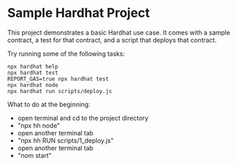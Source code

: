 # Sample Hardhat Project

This project demonstrates a basic Hardhat use case. It comes with a sample contract, a test for that contract, and a script that deploys that contract.

Try running some of the following tasks:

```shell
npx hardhat help
npx hardhat test
REPORT_GAS=true npx hardhat test
npx hardhat node
npx hardhat run scripts/deploy.js
```


What to do at the beginning:

- open terminal and cd to the project directory
- "npx hh node"
- open another terminal tab
- "npx hh RUN scripts/1_deploy.js"
- open another terminal tab
- "nom start"
